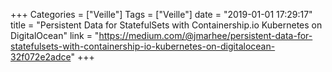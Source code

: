 +++
Categories = ["Veille"]
Tags = ["Veille"]
date = "2019-01-01 17:29:17"
title = "Persistent Data for StatefulSets with Containership.io Kubernetes on DigitalOcean"
link = "https://medium.com/@jmarhee/persistent-data-for-statefulsets-with-containership-io-kubernetes-on-digitalocean-32f072e2adce"
+++
